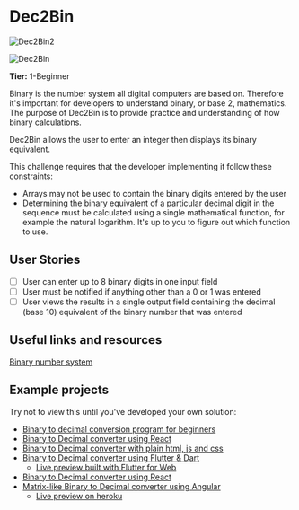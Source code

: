 # Dec2Bin

![Dec2Bin2](https://user-images.githubusercontent.com/61160586/172029091-7a62ee88-45eb-4432-a3ee-e059238e0590.png)

![Dec2Bin](https://user-images.githubusercontent.com/61160586/172029095-350c65ba-b093-4b01-b6d4-ce8d903a207d.png)


**Tier:** 1-Beginner

Binary is the number system all digital computers are based on.
Therefore it's important for developers to understand binary, or base 2,
mathematics. The purpose of Dec2Bin is to provide practice and
understanding of how binary calculations.

Dec2Bin allows the user to enter an integer then displays its binary equivalent.

This challenge requires that the developer implementing it follow these
constraints:

-   Arrays may not be used to contain the binary digits entered by the user
-   Determining the binary equivalent of a particular decimal digit in the
    sequence must be calculated using a single mathematical function, for
    example the natural logarithm. It's up to you to figure out which function
    to use.

## User Stories

-   [ ] User can enter up to 8 binary digits in one input field
-   [ ] User must be notified if anything other than a 0 or 1 was entered
-   [ ] User views the results in a single output field containing the decimal (base 10) equivalent of the binary number that was entered

## Useful links and resources

[Binary number system](https://en.wikipedia.org/wiki/Binary_number)

## Example projects

Try not to view this until you've developed your own solution:

-   [Binary to decimal conversion program for beginners](https://www.youtube.com/watch?v=YMIALQE26KQ)
-   [Binary to Decimal converter using React](https://github.com/email2vimalraj/Bin2Dec)
-   [Binary to Decimal converter with plain html, js and css](https://grfreire.github.io/Bin2Dec/)
-   [Binary to Decimal converter using Flutter & Dart](https://github.com/israelss/AppIdeasCollection/tree/master/Tier1/Bin2Dec)
    -   [Live preview built with Flutter for Web](https://bin2dec.web.app/#/)
-   [Binary to Decimal converter using React](https://github.com/geoffctn/Bin2Dec)
-   [Matrix-like Binary to Decimal converter using Angular](https://github.com/ZangiefWins/MatrixBin2Dec)
    -   [Live preview on heroku](https://matrix-bin2dec.herokuapp.com/)
